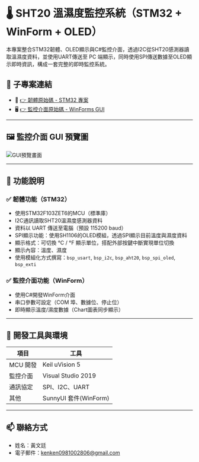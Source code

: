 # 🌡️ SHT20 溫濕度監控系統（STM32 + WinForm + OLED）

本專案整合STM32韌體、OLED顯示與C#監控介面，透過I2C從SHT20感測器讀取溫濕度資料，並使用UART傳送至 PC 端顯示，同時使用SPI傳送數據至OLED顯示即時資訊，構成一套完整的即時監控系統。


## 🔗 子專案連結

- 🔌 [👉 韌體原始碼 - STM32 專案](https://github.com/siliva180sx/SHT20_Monitor_STM32/tree/main/STM32_SHT20_Sensor)
- 🖥️ [👉 監控介面原始碼 - WinForms GUI](https://github.com/siliva180sx/SHT20_Monitor_STM32/tree/main/SHT20_Monitor)

---

## 🖼️ 監控介面 GUI 預覽圖

![GUI預覽畫面](https://github.com/siliva180sx/SHT20_Monitor_STM32/blob/main/%E7%9B%A3%E6%8E%A7%E4%BB%8B%E9%9D%A2.PNG)

---

## 🔧 功能說明

### ✅ 韌體功能（STM32）
- 使用STM32F103ZET6的MCU（標準庫）
- I2C通訊讀取SHT20溫濕度感測器資料
- 資料以 UART 傳送至電腦（預設 115200 baud）
- SPI顯示功能：使用SH1106的OLED模組，透過SPI顯示目前溫度與濕度資料
- 顯示格式：可切換 °C / °F 顯示單位，搭配外部按鍵中斷實現單位切換
- 顯示內容：溫度、濕度
- 使用模組化方式撰寫：`bsp_usart`, `bsp_i2c`, `bsp_aht20`, `bsp_spi_oled`, `bsp_exti`


### ✅ 監控介面功能（WinForm）
- 使用C#開發WinForm介面
- 串口參數可設定（COM 埠、數據位、停止位）
- 即時顯示溫度/濕度數據（Chart圖表同步顯示）

---

## 🧰 開發工具與環境

| 項目       | 工具                  |
|------------|---------------------- |
| MCU 開發   | Keil uVision 5        |
| 監控介面     | Visual Studio 2019    |
| 通訊協定   | SPI、I2C、UART        |
| 其他       | SunnyUI 套件(WinForm) |


---

## 📫 聯絡方式
- 姓名：黃文廷
- 電子郵件：kenken0981002806@gmail.com

